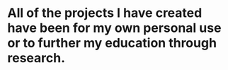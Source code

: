# All of the projects I have created have been for my own personal use or to further my education through research.
